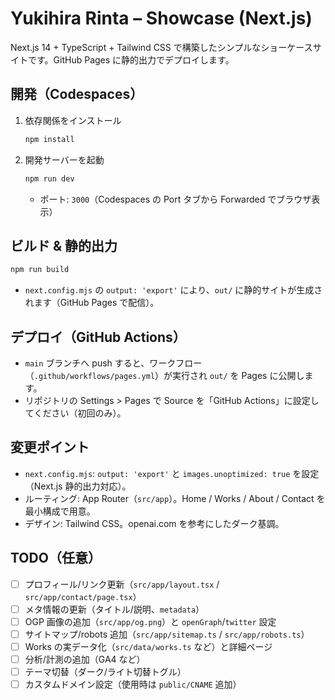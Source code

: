 # Yukihira Rinta – Showcase (Next.js)

Next.js 14 + TypeScript + Tailwind CSS で構築したシンプルなショーケースサイトです。GitHub Pages に静的出力でデプロイします。

## 開発（Codespaces）

1. 依存関係をインストール

   ```bash
   npm install
   ```

2. 開発サーバーを起動

   ```bash
   npm run dev
   ```

   - ポート: `3000`（Codespaces の Port タブから Forwarded でブラウザ表示）

## ビルド & 静的出力

```bash
npm run build
```

- `next.config.mjs` の `output: 'export'` により、`out/` に静的サイトが生成されます（GitHub Pages で配信）。

## デプロイ（GitHub Actions）

- `main` ブランチへ push すると、ワークフロー（`.github/workflows/pages.yml`）が実行され `out/` を Pages に公開します。
- リポジトリの Settings > Pages で Source を「GitHub Actions」に設定してください（初回のみ）。

## 変更ポイント

- `next.config.mjs`: `output: 'export'` と `images.unoptimized: true` を設定（Next.js 静的出力対応）。
- ルーティング: App Router（`src/app`）。Home / Works / About / Contact を最小構成で用意。
- デザイン: Tailwind CSS。openai.com を参考にしたダーク基調。

## TODO（任意）

- [ ] プロフィール/リンク更新（`src/app/layout.tsx` / `src/app/contact/page.tsx`）
- [ ] メタ情報の更新（タイトル/説明、`metadata`）
- [ ] OGP 画像の追加（`src/app/og.png`）と `openGraph`/`twitter` 設定
- [ ] サイトマップ/robots 追加（`src/app/sitemap.ts` / `src/app/robots.ts`）
- [ ] Works の実データ化（`src/data/works.ts` など）と詳細ページ
- [ ] 分析/計測の追加（GA4 など）
- [ ] テーマ切替（ダーク/ライト切替トグル）
- [ ] カスタムドメイン設定（使用時は `public/CNAME` 追加）
